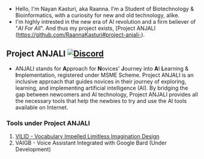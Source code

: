 - Hello, I'm Nayan Kasturi, aka Raanna. I'm a Student of Biotechnology & Bioinformatics, with a curiosity for new and old technology, alike.
- I'm highly intrested in the new era of AI revolution and a firm believer of "_AI For All_". And thus my project exists, [Project ANJALI (https://github.com/RaannaKasturi#project-anjali-).

## Project ANJALI [![Discord](https://img.shields.io/badge/Discord-%235865F2.svg?style=for-the-badge&logo=discord&logoColor=white)](https://discord.gg/4vJnDPdU34)
- ANJALI stands for **A**pproach for **N**ovices' **J**ourney into **A**I **L**earning & **I**mplementation, registered under MSME Scheme.
Project ANJALI is an inclusive approach that guides novices in their journey of exploring, learning, and implementing artificial intelligence (AI). By bridging the gap between newcomers and AI technology, Project ANJALI provides all the necessary tools that help the newbies to try and use the AI tools available on Internet.

### Tools under Project ANJALI
1. [VILID - Vocabulary Impelled Limitless Imagination Design](https://github.com/RaannaKasturi/VILID)
2. VAIGB - Voice Assistant Integrated with Google Bard (Under Development)

<!---
RaannaKasturi/RaannaKasturi is a ✨ special ✨ repository because its `README.md` (this file) appears on your GitHub profile.
You can click the Preview link to take a look at your changes.
--->
